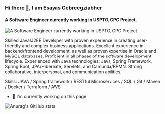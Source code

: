 ### Hi there 👋, I am Esayas Gebreegziabher
#### A Software Engineer currently working in USPTO, CPC Project. 
![A Software Engineer currently working in USPTO, CPC Project. ](https://www.cooperativepatentclassification.org/home)

Skilled Java/J2EE Developer with proven experience in creating user-friendly and complex business applications. Excellent experience in backend/frontend development, as well as proven expertise in Oracle and MySQL databases. Proficient in all phases of the software development lifecycle. Experienced with Java technologies: Java, Spring Framework, Spring Boot, JPA/Hibernate, Servlets, and Camunda/BPMN. Strong collaborative, interpersonal, and communication abilities.

Skills: JAVA / Spring framework / RESTful Microservices / SQL / Git / Maven / Docker / Terraform / AWS

- 🔭 I’m currently working on this page. 








![Anurag's GitHub stats](https://github-readme-stats.vercel.app/api?username=esayasGebre&theme=shadow_green&show_icons=true)
